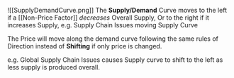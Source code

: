 
![[SupplyDemandCurve.png]]
The **Supply/Demand** Curve moves to the left if a [[Non-Price Factor]] *decreases* Overall Supply, Or to the right if it increases Supply, e.g. Supply Chain Issues moving Supply Curve

The Price will move along the demand curve following the same rules of Direction instead of **Shifting** if only price is changed.

e.g. Global Supply Chain Issues causes Supply curve to shift to the left as less supply is produced overall.